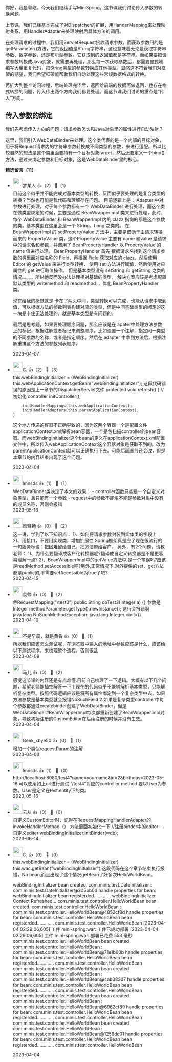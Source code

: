 你好，我是郭屹。今天我们继续手写MiniSpring，这节课我们讨论传入参数的转换问题。

上节课，我们已经基本完成了对Dispatcher的扩展，用HanderMapping来处理映射关系，用HandlerAdapter来处理映射后具体方法的调用。

在处理请求的过程中，我们用ServletRequest接收请求参数，而获取参数用的是getParameter()方法，它的返回值是String字符串，这也意味着无论是获取字符串参数、数字参数，还是布尔型参数，它获取到的返回值都是字符串。而如果要把请求参数转换成Java对象，就需要再处理，那么每一次获取参数后，都需要显式地编写大量重复代码，把String类型的参数转换成其他类型。显然这不符合我们对框架的期望，我们希望框架能帮助我们自动处理这些常规数据格式的转换。

再扩大到整个访问过程，后端处理完毕后，返回给前端的数据再做返回，也存在格式转换的问题，传入传出两个方向我们都要处理。而这节课我们讨论的重点是“传入”方向。

## 传入参数的绑定

我们先考虑传入方向的问题：请求参数怎么和Java对象里的属性进行自动映射？

这里，我们引入WebDataBinder来处理。这个类代表的是一个内部的目标对象，用于将Request请求内的字符串参数转换成不同类型的参数，来进行适配。所以比较自然的想法是这个类里面要持有一个目标对象target，然后还要定义一个bind()方法，通过来绑定参数和目标对象，这是WebDataBinder里的核心。
<div><strong>精选留言（11）</strong></div><ul>
<li><img src="https://static001.geekbang.org/account/avatar/00/31/45/3f/e4fc2781.jpg" width="30px"><span>梦某人</span> 👍（2） 💬（1）<div>目前这个似乎并不能完成对基本类型的转换，反而似乎要处理的是复合类型的转换？当然也可能是我代码和理解存在问题。
目前逻辑上是： Adapter 中对参数进行处理，对于每个参数都有一个 WebDataBinder 进行处理，而这个类在做类型绑定的时候，主要是通过 BeanWrapperImpl 类来进行处理，此时，每个 WebDataBinder 和 BeanWrapperImpl 内的 clazz 指向的都是这个参数的类，基本类型在这里会是一个 String、Long 之类的。 在 BeanWrapperImpl 的 setPropertyValue 方法中，主要是借助于由请求转换而来的 PropertyValue 类，这个PropertyValue 主要有 name 和value 是请求中的请求名和参数，并调用了 BeanPropertyHandler 以 PropertyValue 的 name 值进行处理。 BeanPropertyHandler 首先 根据请求名找到这个请求参数的类里面对应名称的 Field，再根据 Field 获取对应的 clazz，然后使用 Editor 的 getValue 来进行类型转换， 使用 set 方法进行赋值，然后使用对应属性的  get 进行取值操作。
但是基本类型没有 setString 和 getString 之类的情况。。。。。所以他反而没办法处理相对基础的类型。
解决方案应该是考虑配置默认类型的 writemethod 和 readmethod，，优化 BeanPropertyHandler 类。

现在给我的感觉就是 卡在了两头中间，类型转换可以完成，也能从请求中取到值，可以根据方法的参数列表构建对应的类型，但是中间基础类型的绑定的这一块是卡住无法处理的，就是基本类型是有问题的。

最后是思考题，如果要处理顺序问题，那么应该是在 apater中处理方法参数上的标记，根据注解或者标记来调整顺序。比如设置一个注解，指定同一类型的不同参数的名称，或者是指定顺序。然后在 adapter 中拿到方法后，根据注解重排这个方法的参数列表顺序。
</div>2023-04-07</li><br/><li><img src="https://static001.geekbang.org/account/avatar/00/16/0b/5a/453ad411.jpg" width="30px"><span>C.</span> 👍（2） 💬（3）<div>this.webBindingInitializer = (WebBindingInitializer) this.webApplicationContext.getBean(&quot;webBindingInitializer&quot;);
这段代码错误的原因是上一章节的DispatcherServlet文件
  protected void refresh() {
        &#47;&#47; 初始化 controller
        initController();

        initHandlerMappings(this.webApplicationContext);
        initHandlerAdapters(this.parentApplicationContext);
    }
这个地方传递的容器不正确导致的，因为这两个容器一个是配置文件applicationContext.xml解析bean容器，一个是包扫描controller的bean容器。而webBindingInitializer这个bean的定义在applicationContext.xml配置文件中，所以传入webApplicationContext这个容器对象是获取不到的。改为parentApplicationContext就可以正确执行下去。可能后面章节还会改，但是本章节的内容结束出现了这个问题。</div>2023-04-04</li><br/><li><img src="https://static001.geekbang.org/account/avatar/00/10/51/6e/757d42a0.jpg" width="30px"><span>lmnsds</span> 👍（1） 💬（1）<div>WebDataBinder类决定了本文的效果：
    - controller函数只能是一个自定义对象类型，且只能有一个参数
    - request中的参数不能名不能是参数对象中没有的成员名称，否则会报错</div>2023-05-16</li><br/><li><img src="https://static001.geekbang.org/account/avatar/00/17/8b/4b/15ab499a.jpg" width="30px"><span>风轻扬</span> 👍（0） 💬（2）<div>这一讲，学到了以下知识点：
1)、如何将请求参数封装到实体类的字段上
2)、用接口，不要用实现类，增加扩展性
Spring框架真是应了现在很流行的一句服务标语：把困难留给自己，把方便带给客户。
另外，有2个问题，请教老师：
1)、为什么要翻译成客户化转换器呢?翻译成自定义转换器是不是更容易理解一点?
2)、BeanWrapperImpl中的getValue方法中,是一个笔误吗?应该是readMethod.setAccessible吧?另外,正常情况下,对外提供的set、get方法都是public的,不需要setAccessible为true了吧?</div>2023-04-15</li><br/><li><img src="https://static001.geekbang.org/account/avatar/00/10/8e/41/709e9677.jpg" width="30px"><span>袁帅</span> 👍（0） 💬（2）<div>@RequestMapping(&quot;&#47;test3&quot;)
	public String doTest3(Integer a) {}
参数是Integer  methodParameter.getType().newInstance();  这行会报错啊
java.lang.NoSuchMethodException: java.lang.Integer.&lt;init&gt;()</div>2023-04-10</li><br/><li><img src="https://static001.geekbang.org/account/avatar/00/28/5c/0d/9ec703ab.jpg" width="30px"><span>不是早晨，就是黄昏</span> 👍（0） 💬（1）<div>所以我们应该怎么测试呢，在浏览器中输入的地址中参数应该是什么，应该给以下测试程序，来梳理整个流程，否则很乱</div>2023-04-09</li><br/><li><img src="" width="30px"><span>马儿</span> 👍（0） 💬（2）<div>感觉这节课的内容还是有点难懂.目前自己梳理了一下逻辑。大概有以下几个问题，希望老师能抽空解答一下
1.现在的代码似乎不能够解析基本类型，只能解析复杂类型。按照代码逻辑应该是将所有属性绑定到一个复杂类型中去，如果方法参数是基本类型就会报错NoSuchField
2.如果是复杂类型controller中每个参数都通过createbinder创建了WebDataBinder，但是WebDataBinder#BeanWrapperImpl每次都重新创建了BeanWrapperImpl对象，导致初始注册的CustomEditor在后续注册的时候并没有生效。</div>2023-04-04</li><br/><li><img src="" width="30px"><span>Geek_xbye50</span> 👍（0） 💬（1）<div>增加一个类似requestParam的注解</div>2023-04-03</li><br/><li><img src="https://static001.geekbang.org/account/avatar/00/10/51/6e/757d42a0.jpg" width="30px"><span>lmnsds</span> 👍（1） 💬（0）<div>http:&#47;&#47;localhost:8080&#47;test4?name=yourname&amp;id=2&amp;birthday=2023-05-16
可以使用如上url进行测试
“&#47;test4”对应的controller method 要以User为参数。User是定义在test.entity下的类。</div>2023-05-16</li><br/><li><img src="https://static001.geekbang.org/account/avatar/00/28/f0/5b/791d0f5e.jpg" width="30px"><span>云从</span> 👍（0） 💬（0）<div>自定义CustomEditor时，记得在RequestMappingHandlerAdapter的invokeHandlerMethod（） 方法里面初始化一下
&#47;&#47;注册binder中的editor-- 自定义editer
            webBindingInitializer.initBinder(wdb);</div>2023-06-14</li><br/><li><img src="https://static001.geekbang.org/account/avatar/00/16/0b/5a/453ad411.jpg" width="30px"><span>C.</span> 👍（0） 💬（0）<div>this.webBindingInitializer = (WebBindingInitializer) this.wac.getBean(&quot;webBindingInitializer&quot;);这段代码在这个章节结束执行报错，No bean,而且出现了这个情况getBean了好多次HelloWorldBean。

webBindingInitializer bean created. com.minis.test.DateInitializer : com.minis.test.DateInitializer@305bb0d
handle properties for bean: webBindingInitializer
 bean registerded............. webBindingInitializer
Context Refreshed...
com.minis.test.controller.HelloWorldBean bean created. com.minis.test.controller.HelloWorldBean : com.minis.test.controller.HelloWorldBean@4852cf8d
handle properties for bean: com.minis.test.controller.HelloWorldBean
 bean registerded............. com.minis.test.controller.HelloWorldBean
[2023-04-04 02:29:06,605] 工件 mini-spring:war: 工件已成功部署
[2023-04-04 02:29:06,605] 工件 mini-spring:war: 部署已花费 553 毫秒
com.minis.test.controller.HelloWorldBean bean created. com.minis.test.controller.HelloWorldBean : com.minis.test.controller.HelloWorldBean@71e1b60b
handle properties for bean: com.minis.test.controller.HelloWorldBean
 bean registerded............. com.minis.test.controller.HelloWorldBean
com.minis.test.controller.HelloWorldBean bean created. com.minis.test.controller.HelloWorldBean : com.minis.test.controller.HelloWorldBean@4ab383d7
handle properties for bean: com.minis.test.controller.HelloWorldBean
 bean registerded............. com.minis.test.controller.HelloWorldBean
com.minis.test.controller.HelloWorldBean bean created. com.minis.test.controller.HelloWorldBean : com.minis.test.controller.HelloWorldBean@6962cf89
handle properties for bean: com.minis.test.controller.HelloWorldBean
 bean registerded............. com.minis.test.controller.HelloWorldBean
com.minis.test.controller.HelloWorldBean bean created. com.minis.test.controller.HelloWorldBean : com.minis.test.controller.HelloWorldBean@1256dc01
handle properties for bean: com.minis.test.controller.HelloWorldBean
 bean registerded............. com.minis.test.controller.HelloWorldBean</div>2023-04-04</li><br/>
</ul>